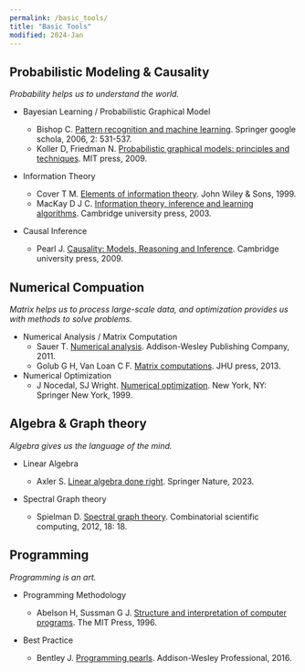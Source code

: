 ```yaml
---
permalink: /basic_tools/
title: "Basic Tools"
modified: 2024-Jan
---
```

## Probabilistic Modeling & Causality

*Probability helps us to understand the world.*  
* Bayesian Learning / Probabilistic Graphical Model
  - Bishop C. [Pattern recognition and machine learning](https://www.microsoft.com/en-us/research/uploads/prod/2006/01/Bishop-Pattern-Recognition-and-Machine-Learning-2006.pdf). Springer google schola, 2006, 2: 531-537.
  -  Koller D, Friedman N. [Probabilistic graphical models: principles and techniques](https://list01.bio.ens.psl.eu/wws/d_read/machine_learning/BayesianNetworks/koller.pdf). MIT press, 2009.

* Information Theory
  - Cover T M. [Elements of information theory](http://staff.ustc.edu.cn/~cgong821/Wiley.Interscience.Elements.of.Information.Theory.Jul.2006.eBook-DDU.pdf). John Wiley & Sons, 1999.
  - MacKay D J C. [Information theory, inference and learning algorithms](). Cambridge university press, 2003.

* Causal Inference
  - Pearl J. [Causality: Models, Reasoning and Inference](http://bayes.cs.ucla.edu/BOOK-2K/). Cambridge university press, 2009.

## Numerical Compuation
*Matrix helps us to process large-scale data, and optimization provides us with methods to solve problems.*
* Numerical Analysis / Matrix Computation
  -  Sauer T. [Numerical analysis](https://eclass.aueb.gr/modules/document/file.php/MISC249/Sauer%20-%20Numerical%20Analysis%202e.pdf). Addison-Wesley Publishing Company, 2011.
  -  Golub G H, Van Loan C F. [Matrix computations](). JHU press, 2013.
* Numerical Optimization
  - J Nocedal, SJ Wright. [Numerical optimization](http://197.136.134.32/bitstream/handle/123456780/5976/10.1007_978-0-387-40065-5.pdf?sequence=1&isAllowed=y). New York, NY: Springer New York, 1999.
    
## Algebra & Graph theory
*Algebra gives us the language of the mind.*
* Linear Algebra
  - Axler S. [Linear algebra done right](https://link.springer.com/content/pdf/10.1007/978-3-031-41026-0.pdf). Springer Nature, 2023.

* Spectral Graph theory
  - Spielman D. [Spectral graph theory](https://www.cs.yale.edu/homes/spielman/PAPERS/SGTChapter.pdf). Combinatorial scientific computing, 2012, 18: 18.

## Programming
*Programming is an art.*
* Programming Methodology
  - Abelson H, Sussman G J. [Structure and interpretation of computer programs](https://library.oapen.org/bitstream/handle/20.500.12657/26092/sicp.pdf?sequence=1). The MIT Press, 1996.

* Best Practice
  - Bentley J. [Programming pearls](https://www.researchgate.net/profile/David-Gries/publication/262311693_Programming_pearls/links/55a4f71108aef604aa04115b/Programming-pearls.pdf). Addison-Wesley Professional, 2016.